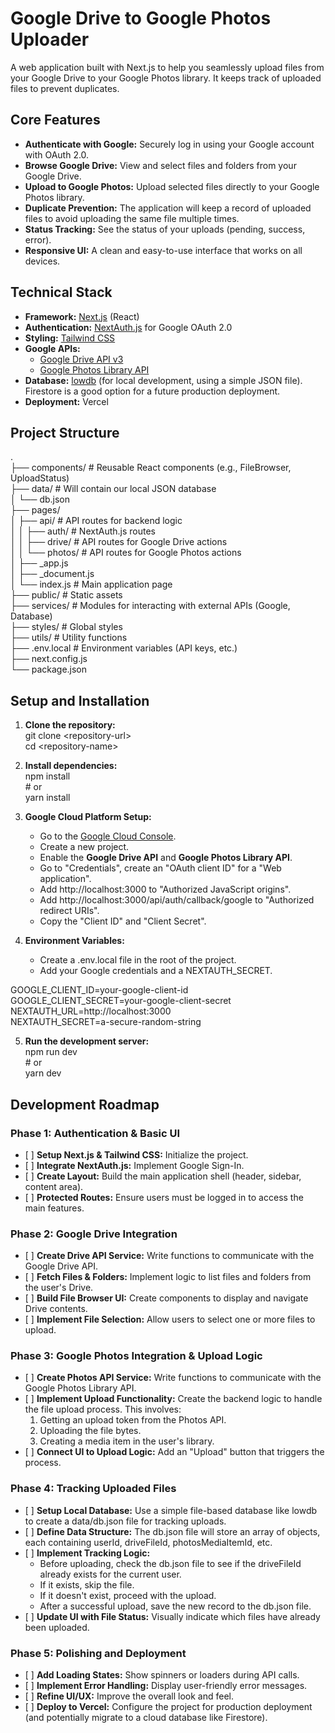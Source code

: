 # **Google Drive to Google Photos Uploader**

A web application built with Next.js to help you seamlessly upload files from your Google Drive to your Google Photos library. It keeps track of uploaded files to prevent duplicates.

## **Core Features**

* **Authenticate with Google:** Securely log in using your Google account with OAuth 2.0.  
* **Browse Google Drive:** View and select files and folders from your Google Drive.  
* **Upload to Google Photos:** Upload selected files directly to your Google Photos library.  
* **Duplicate Prevention:** The application will keep a record of uploaded files to avoid uploading the same file multiple times.  
* **Status Tracking:** See the status of your uploads (pending, success, error).  
* **Responsive UI:** A clean and easy-to-use interface that works on all devices.

## **Technical Stack**

* **Framework:** [Next.js](https://nextjs.org/) (React)  
* **Authentication:** [NextAuth.js](https://next-auth.js.org/) for Google OAuth 2.0  
* **Styling:** [Tailwind CSS](https://tailwindcss.com/)  
* **Google APIs:**  
  * [Google Drive API v3](https://developers.google.com/drive/api/v3/about-sdk)  
  * [Google Photos Library API](https://developers.google.com/photos/library/guides/overview)  
* **Database:** [lowdb](https://github.com/typicode/lowdb) (for local development, using a simple JSON file). Firestore is a good option for a future production deployment.  
* **Deployment:** Vercel

## **Project Structure**

.  
├── components/         \# Reusable React components (e.g., FileBrowser, UploadStatus)  
├── data/               \# Will contain our local JSON database  
│   └── db.json  
├── pages/  
│   ├── api/            \# API routes for backend logic  
│   │   ├── auth/       \# NextAuth.js routes  
│   │   ├── drive/      \# API routes for Google Drive actions  
│   │   └── photos/     \# API routes for Google Photos actions  
│   ├── \_app.js  
│   ├── \_document.js  
│   └── index.js        \# Main application page  
├── public/             \# Static assets  
├── services/           \# Modules for interacting with external APIs (Google, Database)  
├── styles/             \# Global styles  
├── utils/              \# Utility functions  
├── .env.local          \# Environment variables (API keys, etc.)  
├── next.config.js  
└── package.json

## **Setup and Installation**

1. **Clone the repository:**  
   git clone \<repository-url\>  
   cd \<repository-name\>

2. **Install dependencies:**  
   npm install  
   \# or  
   yarn install

3. **Google Cloud Platform Setup:**  
   * Go to the [Google Cloud Console](https://console.cloud.google.com/).  
   * Create a new project.  
   * Enable the **Google Drive API** and **Google Photos Library API**.  
   * Go to "Credentials", create an "OAuth client ID" for a "Web application".  
   * Add http://localhost:3000 to "Authorized JavaScript origins".  
   * Add http://localhost:3000/api/auth/callback/google to "Authorized redirect URIs".  
   * Copy the "Client ID" and "Client Secret".  
4. **Environment Variables:**  
   * Create a .env.local file in the root of the project.  
   * Add your Google credentials and a NEXTAUTH\_SECRET.

GOOGLE\_CLIENT\_ID=your-google-client-id  
GOOGLE\_CLIENT\_SECRET=your-google-client-secret  
NEXTAUTH\_URL=http://localhost:3000  
NEXTAUTH\_SECRET=a-secure-random-string

5. **Run the development server:**  
   npm run dev  
   \# or  
   yarn dev

## **Development Roadmap**

### **Phase 1: Authentication & Basic UI**

* \[ \] **Setup Next.js & Tailwind CSS:** Initialize the project.  
* \[ \] **Integrate NextAuth.js:** Implement Google Sign-In.  
* \[ \] **Create Layout:** Build the main application shell (header, sidebar, content area).  
* \[ \] **Protected Routes:** Ensure users must be logged in to access the main features.

### **Phase 2: Google Drive Integration**

* \[ \] **Create Drive API Service:** Write functions to communicate with the Google Drive API.  
* \[ \] **Fetch Files & Folders:** Implement logic to list files and folders from the user's Drive.  
* \[ \] **Build File Browser UI:** Create components to display and navigate Drive contents.  
* \[ \] **Implement File Selection:** Allow users to select one or more files to upload.

### **Phase 3: Google Photos Integration & Upload Logic**

* \[ \] **Create Photos API Service:** Write functions to communicate with the Google Photos Library API.  
* \[ \] **Implement Upload Functionality:** Create the backend logic to handle the file upload process. This involves:  
  1. Getting an upload token from the Photos API.  
  2. Uploading the file bytes.  
  3. Creating a media item in the user's library.  
* \[ \] **Connect UI to Upload Logic:** Add an "Upload" button that triggers the process.

### **Phase 4: Tracking Uploaded Files**

* \[ \] **Setup Local Database:** Use a simple file-based database like lowdb to create a data/db.json file for tracking uploads.  
* \[ \] **Define Data Structure:** The db.json file will store an array of objects, each containing userId, driveFileId, photosMediaItemId, etc.  
* \[ \] **Implement Tracking Logic:**  
  * Before uploading, check the db.json file to see if the driveFileId already exists for the current user.  
  * If it exists, skip the file.  
  * If it doesn't exist, proceed with the upload.  
  * After a successful upload, save the new record to the db.json file.  
* \[ \] **Update UI with File Status:** Visually indicate which files have already been uploaded.

### **Phase 5: Polishing and Deployment**

* \[ \] **Add Loading States:** Show spinners or loaders during API calls.  
* \[ \] **Implement Error Handling:** Display user-friendly error messages.  
* \[ \] **Refine UI/UX:** Improve the overall look and feel.  
* \[ \] **Deploy to Vercel:** Configure the project for production deployment (and potentially migrate to a cloud database like Firestore).